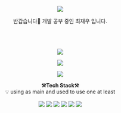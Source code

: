 
<p align="center" dir="auto">
<img src="https://capsule-render.vercel.app/api?type=soft&color=auto&height=300&section=header&text=Very%20Welcome!&fontSize=90" />
    
</p>


<!-- 🔭 
🌱
👯 
🤔
📫 
😄 
⚡ -->
<p align="center" dir="auto">
반갑습니다👋
<td align="center"> 개발 공부 중인 최재우 입니다. </td><br>
<td align="center"> </td><br>
<br>
<br>
</p>    
    
<p align="center" dir="auto">
   <a href="https://velog.io/@choizaewoo">
   <img src="https://img.shields.io/badge/Tech%20Blog-11B48A?style=flat-square&logo=Vimeo&logoColor=white&link=https://velog.io/@choizaewoo"/></a> 
 </p>


<p align="center" dir="auto">
    <a href="https://choizaewoo.github.io/">
    <img src="https://img.shields.io/badge/github-181717?style=for-the-badge&logo=github&logoColor=white&link=https://choizaewoo.github.io/"/>

</a>
 </p>

<p align="center" dir="auto">
      <a href="mailto:1994cjw@gmail.com">
      <img src="https://img.shields.io/badge/Gmail-d14836?style=flat-square&logo=Gmail&logoColor=white&link=1994cjw@gmail.com"/>
    </a>
</p>


<p align="center" dir="auto">
    <strong><g-emoji class="g-emoji" alias="hammer_and_pick" fallback-src="https://github.githubassets.com/images/icons/emoji/unicode/2692.png">⚒️</g-emoji>Tech Stack<g-emoji class="g-emoji" alias="hammer_and_pick" fallback-src="https://github.githubassets.com/images/icons/emoji/unicode/2692.png">⚒️</g-emoji></strong><br>
    <g-emoji class="g-emoji" alias="bulb" fallback-src="https://github.githubassets.com/images/icons/emoji/unicode/1f4a1.png">💡</g-emoji> using as main and used to use one at least
</p>

<p align="center" dir="auto">
<span>
<img src="https://img.shields.io/badge/java-007396?style=for-the-badge&logo=java&logoColor=white"  align="center"> 
<img src="https://img.shields.io/badge/python-3776AB?style=for-the-badge&logo=python&logoColor=white"  align="center">
<img src="https://img.shields.io/badge/html5-E34F26?style=for-the-badge&logo=html5&logoColor=white"  align="center">
<img src="https://img.shields.io/badge/javascript-F7DF1E?style=for-the-badge&logo=javascript&logoColor=black"  align="center">
<img src="https://img.shields.io/badge/mysql-4479A1?style=for-the-badge&logo=mysql&logoColor=white"  align="center">
<img src="https://img.shields.io/badge/linux-FCC624?style=for-the-badge&logo=linux&logoColor=black"  align="center">
</span>
</p>
